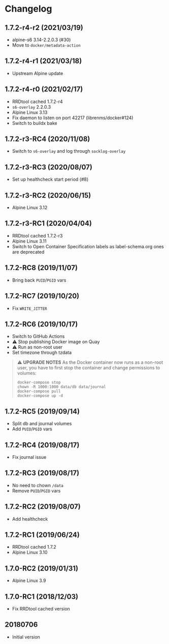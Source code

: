 # Changelog

## 1.7.2-r4-r2 (2021/03/19)

* alpine-s6 3.14-2.2.0.3 (#30)
* Move to `docker/metadata-action`

## 1.7.2-r4-r1 (2021/03/18)

* Upstream Alpine update

## 1.7.2-r4-r0 (2021/02/17)

* RRDtool cached 1.7.2-r4
* `s6-overlay` 2.2.0.3
* Alpine Linux 3.13
* Fix daemon to listen on port 42217 (librenms/docker#124)
* Switch to buildx bake

## 1.7.2-r3-RC4 (2020/11/08)

* Switch to `s6-overlay` and log through `socklog-overlay`

## 1.7.2-r3-RC3 (2020/08/07)

* Set up healthcheck start period (#8)

## 1.7.2-r3-RC2 (2020/06/15)

* Alpine Linux 3.12

## 1.7.2-r3-RC1 (2020/04/04)

* RRDtool cached 1.7.2-r3
* Alpine Linux 3.11
* Switch to Open Container Specification labels as label-schema.org ones are deprecated

## 1.7.2-RC8 (2019/11/07)

* Bring back `PUID`/`PGID` vars

## 1.7.2-RC7 (2019/10/20)

* Fix `WRITE_JITTER`

## 1.7.2-RC6 (2019/10/17)

* Switch to GitHub Actions
* :warning: Stop publishing Docker image on Quay
* :warning: Run as non-root user
* Set timezone through tzdata

> :warning: **UPGRADE NOTES**
> As the Docker container now runs as a non-root user, you have to first stop the container and change permissions to volumes:
> ```
> docker-compose stop
> chown -R 1000:1000 data/db data/journal
> docker-compose pull
> docker-compose up -d
> ```

## 1.7.2-RC5 (2019/09/14)

* Split db and journal volumes
* Add `PUID`/`PGID` vars

## 1.7.2-RC4 (2019/08/17)

* Fix journal issue

## 1.7.2-RC3 (2019/08/17)

* No need to chown `/data`
* Remove `PUID`/`PGID` vars

## 1.7.2-RC2 (2019/08/07)

* Add healthcheck

## 1.7.2-RC1 (2019/06/24)

* RRDtool cached 1.7.2
* Alpine Linux 3.10

## 1.7.0-RC2 (2019/01/31)

* Alpine Linux 3.9

## 1.7.0-RC1 (2018/12/03)

* Fix RRDtool cached version

## 20180706

* Initial version
